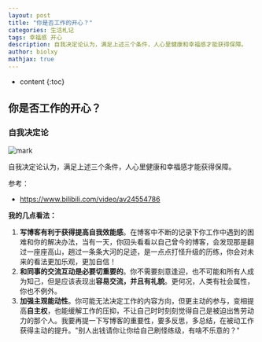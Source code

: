 ```yaml
---
layout: post
title: "你是否工作的开心？"
categories: 生活札记 
tags: 幸福感 开心
description: 自我决定论认为，满足上述三个条件，人心里健康和幸福感才能获得保障。
author: biolxy
mathjax: true
---
```


* content
{:toc}


## 你是否工作的开心？

### 自我决定论 

![mark](http://oiz501hli.bkt.clouddn.com/blog/180921/m7m0lKAmhl.jpg?imageslim)

自我决定论认为，满足上述三个条件，人心里健康和幸福感才能获得保障。

参考：

- https://www.bilibili.com/video/av24554786

**我的几点看法：**

1. **写博客有利于获得提高自我效能感**。在博客中不断的记录下你工作中遇到的困难和你的解决办法，当有一天，你回头看看以自己曾今的博客，会发现那是翻过一座座高山，趟过一条条大河的足迹，是一点点打怪升级的历练，你会对未来的看法更加乐观，更加自信！
2. **和同事的交流互动是必要切重要的**。你不需要刻意逢迎，也不可能和所有人成为知己，但是应该表现出**容易交流，并且有礼貌**。更何况，人类有社会属性，你也不例外。
3. **加强主观能动性**。你可能无法决定工作的内容方向，但更主动的参与，变相提高**自主权**，也能缓解工作的压抑，不让自己时时刻刻觉得自己是被迫出售劳动力的那个人。我要再提一下写博客的重要性，要多反思，多总结，在被动工作获得主动的提升。"别人出钱请你让你给自己刷怪练级，有啥不乐意的？"